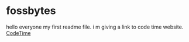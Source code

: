 # fossbytes
hello everyone
my first readme file.
i m giving a link to code time website.
[CodeTime](https://www.codetime.io)
